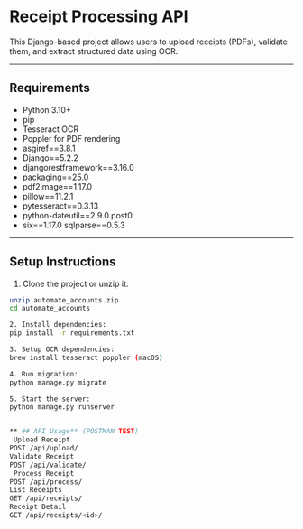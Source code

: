 # Receipt Processing API

This Django-based project allows users to upload receipts (PDFs), validate them, and extract structured data using OCR.

---

##  Requirements

- Python 3.10+
- pip
- Tesseract OCR
- Poppler for PDF rendering
- asgiref==3.8.1
- Django==5.2.2
- djangorestframework==3.16.0
- packaging==25.0
- pdf2image==1.17.0
- pillow==11.2.1
- pytesseract==0.3.13
- python-dateutil==2.9.0.post0
- six==1.17.0
sqlparse==0.5.3


---

## Setup Instructions

1. Clone the project or unzip it:

```bash
unzip automate_accounts.zip
cd automate_accounts

2. Install dependencies:
pip install -r requirements.txt

3. Setup OCR dependencies:
brew install tesseract poppler (macOS)

4. Run migration:
python manage.py migrate

5. Start the server:
python manage.py runserver


** ## API Usage** (POSTMAN TEST)
 Upload Receipt
POST /api/upload/
Validate Receipt
POST /api/validate/
 Process Receipt
POST /api/process/
List Receipts
GET /api/receipts/
Receipt Detail
GET /api/receipts/<id>/

